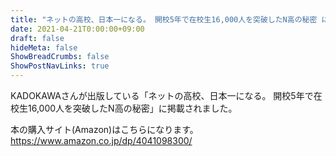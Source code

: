 ```yaml
---
title: "ネットの高校、日本一になる。 開校5年で在校生16,000人を突破したN高の秘密 に掲載されました。"
date: 2021-04-21T0:00:00+09:00
draft: false
hideMeta: false
ShowBreadCrumbs: false
ShowPostNavLinks: true
---
```


KADOKAWAさんが出版している「ネットの高校、日本一になる。 開校5年で在校生16,000人を突破したN高の秘密」に掲載されました。

本の購入サイト(Amazon)はこちらになります。
https://www.amazon.co.jp/dp/4041098300/